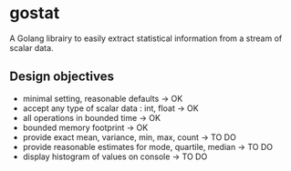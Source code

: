 # gostat
A Golang librairy to easily extract statistical information from a stream of scalar data.

## Design objectives 


* minimal setting, reasonable defaults                      ->  OK 
* accept any type of scalar data : int, float               ->  OK 
* all operations in bounded time                            ->  OK 
* bounded memory footprint                                  ->  OK 
* provide exact mean, variance, min, max, count             ->  TO DO 
* provide reasonable estimates for mode, quartile, median   ->  TO DO 
* display histogram of values on console                    ->  TO DO 